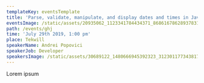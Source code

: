 ```yaml
---
templateKey: eventsTemplate
title: 'Parse, validate, manipulate, and display dates and times in JavaScript'
eventsImage: /static/assets/20935062_1123341784434371_8686167862893783118_o.jpg
path: /events/ghj
time: 'July 29th 2019, 1:00 pm'
place: Tekwill
speakerName: Andrei Popovici
speakerJob: Developer
speakersImage: /static/assets/30689122_1480666945392323_3123011773438174874_n.jpg
---
```

Lorem ipsum
